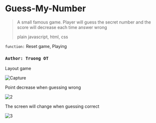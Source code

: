 # Guess-My-Number
> A small famous game. Player will guess the secret number and the score will decrease each time answer wrong
> 
> plain javascript, html, css

`function:` Reset game, Playing

### `Author: Truong OT`

Layout game

![Capture](https://user-images.githubusercontent.com/72255700/128134010-6a599e09-50a2-4a77-8235-3f5f7d95e427.PNG)

Point decrease when guessing wrong

![2](https://user-images.githubusercontent.com/72255700/128134149-055a0a0c-bdbd-4f28-a85c-621caa18c9d8.PNG)

The screen will change when guessing correct

![3](https://user-images.githubusercontent.com/72255700/128134155-69a78041-50a9-490d-b83a-ddf51af6f574.PNG)

